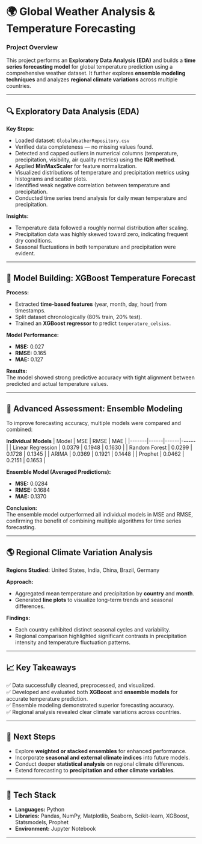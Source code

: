 # 🌍 Global Weather Analysis & Temperature Forecasting

### **Project Overview**
This project performs an **Exploratory Data Analysis (EDA)** and builds a **time series forecasting model** for global temperature prediction using a comprehensive weather dataset. It further explores **ensemble modeling techniques** and analyzes **regional climate variations** across multiple countries.

---

## 🔍 Exploratory Data Analysis (EDA)

**Key Steps:**
- Loaded dataset: `GlobalWeatherRepository.csv`  
- Verified data completeness — no missing values found.  
- Detected and capped outliers in numerical columns (temperature, precipitation, visibility, air quality metrics) using the **IQR method**.  
- Applied **MinMaxScaler** for feature normalization.  
- Visualized distributions of temperature and precipitation metrics using histograms and scatter plots.  
- Identified weak negative correlation between temperature and precipitation.  
- Conducted time series trend analysis for daily mean temperature and precipitation.

**Insights:**  
- Temperature data followed a roughly normal distribution after scaling.  
- Precipitation data was highly skewed toward zero, indicating frequent dry conditions.  
- Seasonal fluctuations in both temperature and precipitation were evident.

---

## 🤖 Model Building: XGBoost Temperature Forecast

**Process:**
- Extracted **time-based features** (year, month, day, hour) from timestamps.  
- Split dataset chronologically (80% train, 20% test).  
- Trained an **XGBoost regressor** to predict `temperature_celsius`.  

**Model Performance:**
- **MSE:** 0.027  
- **RMSE:** 0.165  
- **MAE:** 0.127  

**Results:**  
The model showed strong predictive accuracy with tight alignment between predicted and actual temperature values.

---

## 🧠 Advanced Assessment: Ensemble Modeling

To improve forecasting accuracy, multiple models were compared and combined:

**Individual Models**
| Model | MSE | RMSE | MAE |
|-------|------|------|------|
| Linear Regression | 0.0379 | 0.1948 | 0.1630 |
| Random Forest | 0.0299 | 0.1728 | 0.1345 |
| ARIMA | 0.0369 | 0.1921 | 0.1448 |
| Prophet | 0.0462 | 0.2151 | 0.1653 |

**Ensemble Model (Averaged Predictions):**
- **MSE:** 0.0284  
- **RMSE:** 0.1684  
- **MAE:** 0.1370  

**Conclusion:**  
The ensemble model outperformed all individual models in MSE and RMSE, confirming the benefit of combining multiple algorithms for time series forecasting.

---

## 🌎 Regional Climate Variation Analysis

**Regions Studied:** United States, India, China, Brazil, Germany  

**Approach:**
- Aggregated mean temperature and precipitation by **country** and **month**.  
- Generated **line plots** to visualize long-term trends and seasonal differences.  

**Findings:**  
- Each country exhibited distinct seasonal cycles and variability.  
- Regional comparison highlighted significant contrasts in precipitation intensity and temperature fluctuation patterns.

---

## 📈 Key Takeaways

✅ Data successfully cleaned, preprocessed, and visualized.  
✅ Developed and evaluated both **XGBoost** and **ensemble models** for accurate temperature prediction.  
✅ Ensemble modeling demonstrated superior forecasting accuracy.  
✅ Regional analysis revealed clear climate variations across countries.

---

## 🚀 Next Steps

- Explore **weighted or stacked ensembles** for enhanced performance.  
- Incorporate **seasonal and external climate indices** into future models.  
- Conduct deeper **statistical analysis** on regional climate differences.  
- Extend forecasting to **precipitation and other climate variables**.

---

## 🧰 Tech Stack
- **Languages:** Python  
- **Libraries:** Pandas, NumPy, Matplotlib, Seaborn, Scikit-learn, XGBoost, Statsmodels, Prophet  
- **Environment:** Jupyter Notebook  

---
